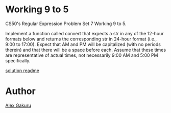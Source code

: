 # Working 9 to 5 #

CS50's Regular Expression Problem Set 7 Working 9 to 5.

Implement a function called convert that expects a str in any of the 12-hour formats below and returns the corresponding str in 24-hour format (i.e., 9:00 to 17:00). Expect that AM and PM will be capitalized (with no periods therein) and that there will be a space before each. Assume that these times are representative of actual times, not necessarily 9:00 AM and 5:00 PM specifically.

[solution readme](WORKING.md)

# Author #

[Alex Gakuru](https://github.com/GakuruAlex)